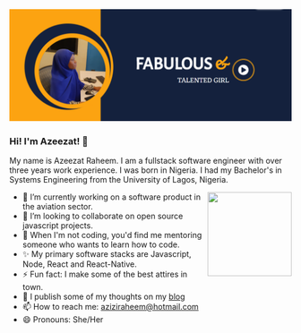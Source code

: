 <img src="https://github.com/azeezat/azeezat/blob/master/banner.png" alt="">

### Hi! I'm Azeezat! 👋

My name is Azeezat Raheem. I am a fullstack software engineer with over three years work experience. I was born in Nigeria. I had my Bachelor's in Systems Engineering from the University of Lagos, Nigeria.

<a href="https://thecodinghijabi.netlify.app/" target="_blank"><img align="right" width="150" height="150" src="https://media.giphy.com/media/1dOJslxDpf11jEiyhu/giphy.gif"></a>
                                                                                
- 🔭 I’m currently working on a software product in the aviation sector.
- 👯 I’m looking to collaborate on open source javascript projects.
- 🤔 When I'm not coding, you'd find me mentoring someone who wants to learn how to code.
- ✨ My primary software stacks are Javascript, Node, React and React-Native.
- ⚡ Fun fact: I make some of the best attires in town.
- 💬 I publish some of my thoughts on my <a href="https://thecodinghijabi.netlify.app/blog" target="_blank">blog</a>
- 📫 How to reach me: aziziraheem@hotmail.com
- 😄 Pronouns: She/Her
